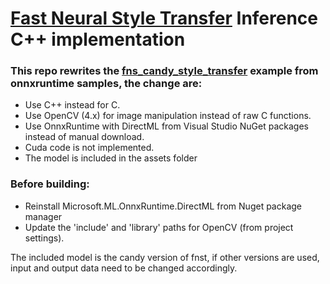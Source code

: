 # [Fast Neural Style Transfer](https://github.com/jcjohnson/fast-neural-style) Inference C++ implementation

### This repo rewrites the [fns_candy_style_transfer](https://github.com/microsoft/onnxruntime-inference-examples/blob/main/c_cxx/fns_candy_style_transfer/README.md) example from onnxruntime samples, the change are:
- Use C++ instead for C.
- Use OpenCV (4.x) for image manipulation instead of raw C functions.
- Use OnnxRuntime with DirectML from Visual Studio NuGet packages instead of manual download.
- Cuda code is not implemented.
- The model is included in the assets folder

### Before building:
- Reinstall Microsoft.ML.OnnxRuntime.DirectML from Nuget package manager
- Update the 'include' and 'library' paths for OpenCV (from project settings).

The included model is the candy version of fnst, if other versions are used, input and output data need to be changed accordingly.
